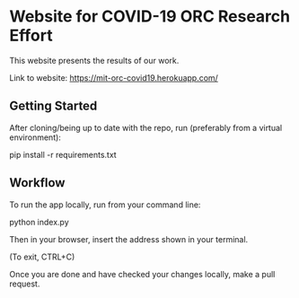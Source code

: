 # Website for  COVID-19 ORC Research Effort

This website presents the results of our work.

Link to website: https://mit-orc-covid19.herokuapp.com/

## Getting Started

After cloning/being up to date with the repo, run (preferably from a virtual environment):

pip install -r requirements.txt

## Workflow

To run the app locally, run from your command line:

python index.py

Then in your browser, insert the address shown in your terminal.

(To exit, CTRL+C)

Once you are done and have checked your changes locally, make a pull request.
